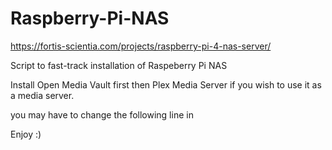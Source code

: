 # Raspberry-Pi-NAS

https://fortis-scientia.com/projects/raspberry-pi-4-nas-server/

Script to fast-track installation of Raspeberry Pi NAS

Install Open Media Vault first then Plex Media Server if you wish to use it as a media server. 

you may have to change the following line in 

Enjoy :)
